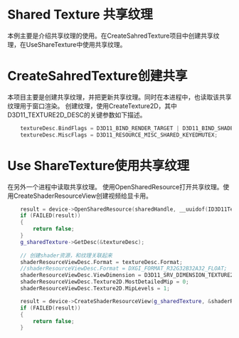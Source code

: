 # Shared Texture 共享纹理
本例主要是介绍共享纹理的使用。在CreateSahredTexture项目中创建共享纹理，在UseShareTexture中使用共享纹理。
# CreateSahredTexture创建共享
本项目主要是创建共享纹理，并把更新共享纹理。同时在本进程中，也读取该共享纹理用于窗口渲染。
创建纹理，使用CreateTexture2D，其中D3D11_TEXTURE2D_DESC的关键参数如下描述。
```C++
	textureDesc.BindFlags = D3D11_BIND_RENDER_TARGET | D3D11_BIND_SHADER_RESOURCE;
    textureDesc.MiscFlags = D3D11_RESOURCE_MISC_SHARED_KEYEDMUTEX;
```
# Use ShareTexture使用共享纹理
在另外一个进程中读取共享纹理。
使用OpenSharedResource打开共享纹理。使用CreateShaderResourceView创建视频给显卡用。
```C++
	result = device->OpenSharedResource(sharedHandle, __uuidof(ID3D11Texture2D), (LPVOID*)&g_sharedTexture);
    if (FAILED(result))
    {
        return false;
    }
    g_sharedTexture->GetDesc(&textureDesc);
    
    // 创建shader资源，和纹理关联起来
    shaderResourceViewDesc.Format = textureDesc.Format;
    //shaderResourceViewDesc.Format = DXGI_FORMAT_R32G32B32A32_FLOAT;
    shaderResourceViewDesc.ViewDimension = D3D11_SRV_DIMENSION_TEXTURE2D;
    shaderResourceViewDesc.Texture2D.MostDetailedMip = 0;
    shaderResourceViewDesc.Texture2D.MipLevels = 1;

    result = device->CreateShaderResourceView(g_sharedTexture, &shaderResourceViewDesc, &g_shaderResourceView);
    if (FAILED(result))
    {
        return false;
    }
```